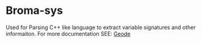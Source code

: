 # Broma-sys

Used for Parsing C++ like language to extract variable signatures and other informaiton. 
For more documentation SEE: [Geode](https://github.com/geode-sdk/bindings)
